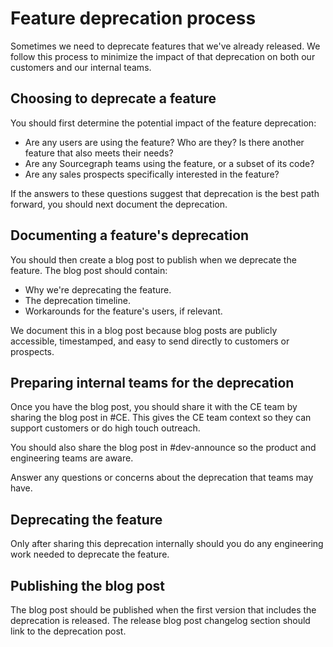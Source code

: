 # Feature deprecation process

Sometimes we need to deprecate features that we've already released. We follow this process to minimize the impact of that deprecation on both our customers and our internal teams. 

## Choosing to deprecate a feature

You should first determine the potential impact of the feature deprecation: 

- Are any users are using the feature? Who are they? Is there another feature that also meets their needs? 
- Are any Sourcegraph teams using the feature, or a subset of its code?
- Are any sales prospects specifically interested in the feature? 

If the answers to these questions suggest that deprecation is the best path forward, you should next document the deprecation. 

## Documenting a feature's deprecation 

You should then create a blog post to publish when we deprecate the feature. The blog post should contain:

- Why we're deprecating the feature.
- The deprecation timeline.
- Workarounds for the feature's users, if relevant.

We document this in a blog post because blog posts are publicly accessible, timestamped, and easy to send directly to customers or prospects.

## Preparing internal teams for the deprecation

Once you have the blog post, you should share it with the CE team by sharing the blog post in #CE. This gives the CE team context so they can support customers or do high touch outreach. 

You should also share the blog post in #dev-announce so the product and engineering teams are aware. 

Answer any questions or concerns about the deprecation that teams may have. 

## Deprecating the feature

Only after sharing this deprecation internally should you do any engineering work needed to deprecate the feature.   

## Publishing the blog post 

The blog post should be published when the first version that includes the deprecation is released. The release blog post changelog section should link to the deprecation post.  

